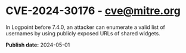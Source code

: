 # CVE-2024-30176 - cve@mitre.org

In Logpoint before 7.4.0, an attacker can enumerate a valid list of usernames by using publicly exposed URLs of shared widgets.

**Publish date:** 2024-05-01
